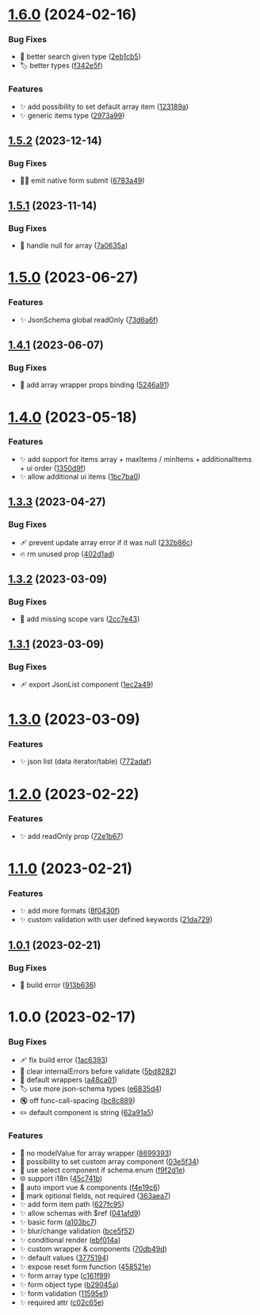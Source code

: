 # [1.6.0](https://github.com/morgbn/j2u/compare/v1.5.2...v1.6.0) (2024-02-16)


### Bug Fixes

* :art: better search given type ([2eb1cb5](https://github.com/morgbn/j2u/commit/2eb1cb5f0c62fa95f9e6a4e983ddbbd540c9c7e3))
* :label: better types ([f342e5f](https://github.com/morgbn/j2u/commit/f342e5f30c06a38a625a8bcbe43079059d39f9f1))


### Features

* :sparkles: add possibility to set default array item ([123189a](https://github.com/morgbn/j2u/commit/123189a4bb384cde56a0f6acb2e73f4c808116ee))
* :sparkles: generic items type ([2973a99](https://github.com/morgbn/j2u/commit/2973a999ece1186f2ec1e748eb7cf3ed66c201c1))

## [1.5.2](https://github.com/morgbn/j2u/compare/v1.5.1...v1.5.2) (2023-12-14)


### Bug Fixes

* :technologist: emit native form submit ([6783a49](https://github.com/morgbn/j2u/commit/6783a496614f61d416aabcfe93970f9109b6ff98))

## [1.5.1](https://github.com/morgbn/j2u/compare/v1.5.0...v1.5.1) (2023-11-14)


### Bug Fixes

* :bug: handle null for array ([7a0635a](https://github.com/morgbn/j2u/commit/7a0635a541b7b7663e4cf086d7145066c90d661e))

# [1.5.0](https://github.com/morgbn/j2u/compare/v1.4.1...v1.5.0) (2023-06-27)


### Features

* :sparkles: JsonSchema global readOnly ([73d6a6f](https://github.com/morgbn/j2u/commit/73d6a6fb9f62f963e031ad547eed72e193690249))

## [1.4.1](https://github.com/morgbn/j2u/compare/v1.4.0...v1.4.1) (2023-06-07)


### Bug Fixes

* :bug: add array wrapper props binding ([5246a91](https://github.com/morgbn/j2u/commit/5246a91e321c53fe54d5cabb8df1b6b31a8b17e6))

# [1.4.0](https://github.com/morgbn/j2u/compare/v1.3.3...v1.4.0) (2023-05-18)


### Features

* :sparkles: add support for items array + maxItems / minItems + additionalItems + ui order ([1350d9f](https://github.com/morgbn/j2u/commit/1350d9fb14a7da72d509738c7acd7556d4e17227))
* :sparkles: allow additional ui items ([1bc7ba0](https://github.com/morgbn/j2u/commit/1bc7ba0e207e91ae40458fd3dfea9f96df15c9f3))

## [1.3.3](https://github.com/morgbn/j2u/compare/v1.3.2...v1.3.3) (2023-04-27)


### Bug Fixes

* :adhesive_bandage: prevent update array error if it was null ([232b86c](https://github.com/morgbn/j2u/commit/232b86cddd1f053d1cb07a61eaab694cb9266ce9))
* :fire: rm unused prop ([402d1ad](https://github.com/morgbn/j2u/commit/402d1ad8671032da42f8cb8f76d936ed14ab7199))

## [1.3.2](https://github.com/morgbn/j2u/compare/v1.3.1...v1.3.2) (2023-03-09)


### Bug Fixes

* :art: add missing scope vars ([2cc7e43](https://github.com/morgbn/j2u/commit/2cc7e4325ec41aad15c0d9fad71c1b210a7597b1))

## [1.3.1](https://github.com/morgbn/j2u/compare/v1.3.0...v1.3.1) (2023-03-09)


### Bug Fixes

* :adhesive_bandage: export JsonList component ([1ec2a49](https://github.com/morgbn/j2u/commit/1ec2a498317e1836e833db2dc4c83e5f4011c1fc))

# [1.3.0](https://github.com/morgbn/j2u/compare/v1.2.0...v1.3.0) (2023-03-09)


### Features

* :sparkles: json list (data iterator/table) ([772adaf](https://github.com/morgbn/j2u/commit/772adafab90056387d68979c377a2c3df2439088))

# [1.2.0](https://github.com/morgbn/j2u/compare/v1.1.0...v1.2.0) (2023-02-22)


### Features

* :sparkles: add readOnly prop ([72e1b67](https://github.com/morgbn/j2u/commit/72e1b67804a078d21a52bf3f67eab18fb04d26d6))

# [1.1.0](https://github.com/morgbn/j2u/compare/v1.0.1...v1.1.0) (2023-02-21)


### Features

* :sparkles: add more formats ([8f0430f](https://github.com/morgbn/j2u/commit/8f0430f7478283e3f6e9946c33683ddd38f98649))
* :sparkles: custom validation with user defined keywords ([21da729](https://github.com/morgbn/j2u/commit/21da7299a191a4863757e641823797e4a3d4169d))

## [1.0.1](https://github.com/morgbn/j2u/compare/v1.0.0...v1.0.1) (2023-02-21)


### Bug Fixes

* :bug: build error ([913b636](https://github.com/morgbn/j2u/commit/913b636c2a4bd362c61fedc78273fd81f62a2231))

# 1.0.0 (2023-02-17)


### Bug Fixes

* :adhesive_bandage: fix build error ([1ac6393](https://github.com/morgbn/j2u/commit/1ac6393f7f6d044191471549de5d12da5e27f3ee))
* :bug: clear internalErrors before validate ([5bd8282](https://github.com/morgbn/j2u/commit/5bd8282419e1779b30d592b70f0e002d17f9fabe))
* :bug: default wrappers ([a48ca01](https://github.com/morgbn/j2u/commit/a48ca017d6db574182420d4738095a41e4147719))
* :label: use more json-schema types ([e6835d4](https://github.com/morgbn/j2u/commit/e6835d4b36ff06d2e93a794b8f83972654b3caea))
* :mute: off func-call-spacing ([bc8c889](https://github.com/morgbn/j2u/commit/bc8c889ea9af79d95a88fd93b27fd3b6d2f4f1df))
* :pencil2: default component is string ([62a91a5](https://github.com/morgbn/j2u/commit/62a91a583c239db5f37b328eed46a4430f7214ea))


### Features

* :art: no modelValue for array wrapper ([8699393](https://github.com/morgbn/j2u/commit/8699393397753f6af25f352bbf8ce896385a8f52))
* :art: possibility to set custom array component ([03e5f34](https://github.com/morgbn/j2u/commit/03e5f3473e9d9ee1d454420603765accc98ac35e))
* :art: use select component if schema.enum ([f9f2d1e](https://github.com/morgbn/j2u/commit/f9f2d1e1ceeafc95459e0d0fe9fac3ddbd4e11c5))
* :globe_with_meridians: support i18n ([45c741b](https://github.com/morgbn/j2u/commit/45c741bbb9bfb10b57f75f6d140342dfd87966dd))
* :hammer: auto import vue & components ([f4e19c6](https://github.com/morgbn/j2u/commit/f4e19c611c73e189a021fcf2cc4e5ec01105c73f))
* :lipstick: mark optional fields, not required ([363aea7](https://github.com/morgbn/j2u/commit/363aea77bd02c5a2c7b1d4dbec06697c996d1d9b))
* :sparkles: add form item path ([627fc95](https://github.com/morgbn/j2u/commit/627fc95ecd64f287b0fc5ad2f03b1be972c09c69))
* :sparkles: allow schemas with $ref ([041afd9](https://github.com/morgbn/j2u/commit/041afd9de95ed0922dad9c46a98c9b4cfdd45a35))
* :sparkles: basic form ([a103bc7](https://github.com/morgbn/j2u/commit/a103bc70d2b8cbab55bb0d1638844d8edce42447))
* :sparkles: blur/change validation ([bce5f52](https://github.com/morgbn/j2u/commit/bce5f5253945857155a965747fe620de29f32a34))
* :sparkles: conditional render ([ebf014a](https://github.com/morgbn/j2u/commit/ebf014af5c8ccea122c577a2d68d7cf3b1cb42cb))
* :sparkles: custom wrapper & components ([70db49d](https://github.com/morgbn/j2u/commit/70db49dba7a1b2816b486f15725e103c51cfb803))
* :sparkles: default values ([3775194](https://github.com/morgbn/j2u/commit/37751944b86c13cc06dbbc1f831e1ebd382b344d))
* :sparkles: expose reset form function ([458521e](https://github.com/morgbn/j2u/commit/458521e5a58dd2cf4706832c57ac7c97a3d9ca16))
* :sparkles: form array type ([c161f99](https://github.com/morgbn/j2u/commit/c161f9968a30c042d7a7babb86e1cff6e10b092e))
* :sparkles: form object type ([b29045a](https://github.com/morgbn/j2u/commit/b29045afc7d14bd61a6a315ebcb784997599377c))
* :sparkles: form validation ([11595e1](https://github.com/morgbn/j2u/commit/11595e18262cda0a691a0a3ef489671f9cb5afdd))
* :sparkles: required attr ([c02c65e](https://github.com/morgbn/j2u/commit/c02c65ef51c31996f8ca9e4ac7b9a02706303e60))
